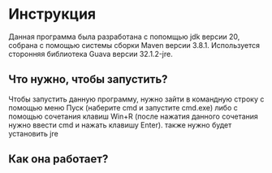 # Инструкция
Данная программа была разработана с попомщью jdk версии 20, собрана с помощью системы сборки Maven версии 3.8.1.
Используется сторонняя библиотека Guava версии 32.1.2-jre.

## Что нужно, чтобы запустить?
Чтобы запустить данную программу, нужно зайти в командную строку с помощью меню Пуск (наберите cmd и запустите cmd.exe) либо с помощью сочетания клавиш Win+R (после нажатия данного сочетания нужно ввести cmd и нажать клавишу Enter).
также нужно будет установить jre

## Как она работает?


